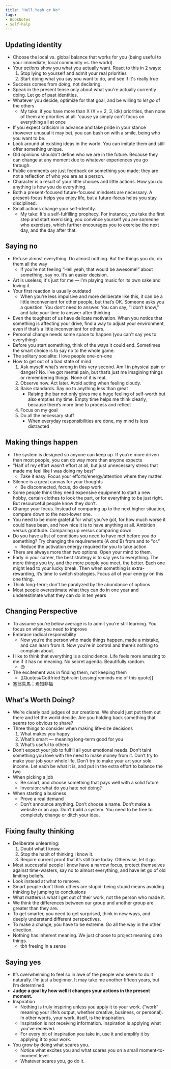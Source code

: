 ```yaml
---
title: "Hell Yeah or No"
tags:
- BookNotes
- Self-help
---
```

## Updating identity 
- Choose the local vs. global balance that works for you (being useful to your immediate, local community vs. the world).
- Your *actions* show you what you actually want. React to this in 2 ways:
	1. Stop lying to yourself and admit your real priorities
	2. Start doing what you say you want to do, and see if it's really true
- Success comes from *doing*, not declaring.
- Speak in the present tense only about what you're actually currently doing. Let go of past identities.
- Whatever you decide, optimize for that goal, and be willing to *let go* of the others
	- My take: if you have more than X (X == 2, 3, idk) priorities, then none of them are priorities at all. 'cause ya simply can't focus on everything all at once
- If you expect criticism in advance and take pride in your stance (however unusual it may be), you can bash on with a smile, being who you want to be.
- Look around at existing ideas in the world. You can imitate them and still offer something unique.
- Old opinions shouldn't define who we are in the future. Because they can change at any moment due to whatever experiences you go through.
- Public comments are just feedback on something you made; they are not a reflection of who you are as a person.
- Character is a result of your little choices and little actions. How you do anything is how you do everything.
- Both a present-focused future-focused mindsets are necessary. A present-focus helps you enjoy life, but a future-focus helps you stay disciplined.
- Small actions change your self-identity. 
	- My take: It's a self-fulfilling prophecy. For instance, you take the first step and start exercising, you convince yourself you are someone who exercises, which further encourages you to exercise the next day, and the day after that.
## Saying no 
- Refuse almost everything. Do almost nothing. But the things you do, do them all the way
	- If you’re not feeling “Hell yeah, that would be awesome!” about something, say no. It’s an easier decision.
- Art is useless; it's just for me — I'm playing music for its own sake and loving it.
- Your first reaction is usually outdated
	- When you’re less impulsive and more deliberate like this, it can be a little inconvenient for other people, but that’s OK. Someone asks you a question. You don’t need to answer. You can say, “I don’t know,” and take your time to answer after thinking
- Even the toughest of us have delicate motivation. When you notice that something is affecting your drive, find a way to adjust your environment, even if that’s a little inconvenient for others.
- Personal change needs some space to happen (you can't say yes to everything)
- Before you start something, think of the ways it could end. Sometimes the smart choice is to say no to the whole game. 
- The solitary socialite: I love people one-on-one
- How to get out of a bad state of mind
	1. Ask myself what’s wrong in this very second. Am I in physical pain or danger? No. I’ve got mental pain, but that’s just me imagining things or remembering things. None of it is real.
	2. Observe now. Act later. Avoid acting when feeling cloudy.
	3. Raise standards. Say no to anything less than great
		- Raising the bar not only gives me a huge feeling of self-worth but also empties my time. Empty time helps me think clearly, because there’s more time to process and reflect
	4. Focus on my goal
	5. Do all the necessary stuff
		- When everyday responsibilities are done, my mind is less distracted
## Making things happen 
- The system is designed so anyone can keep up. If you’re more driven than most people, you can do way more than anyone expects
- "Half of my effort wasn’t effort at all, but just unnecessary stress that made me feel like I was doing my best"
	- Take it easy. Focus your efforts/energy/attention where they matter.
- Silence is a great canvas for your thoughts
	- Be disconnected, focus, do deep work
- Some people think they need expensive equipment to start a new hobby, certain clothes to look the part, or for everything to be just right. But resourceful people know they don’t.
- Change your focus. Instead of comparing up to the next higher situation, compare down to the next-lower one.
- You need to be more grateful for what you’ve got, for how much worse it could have been, and how nice it is to have anything at all. Ambition versus gratitude. Comparing up versus comparing down
- Do you have a list of conditions you need to have met before you do something? Try changing the requirements (A *and* B) from and to "or."
	- Reduce the activation energy required for you to take action
- There are always more than two options. Open your mind to them.
- Early in your career, the best strategy is to say yes to everything. The more things you try, and the more people you meet, the better. Each one might lead to your lucky break. Then when something is extra-rewarding, it’s time to switch strategies. Focus all of your energy on this one thing.
- Think long-term; don't be paralyzed by the abundance of options
- Most people overestimate what they can do in one year and underestimate what they can do in ten years
## Changing Perspective
- To assume you’re below average is to admit you’re still learning. You focus on what you need to improve
- Embrace radical responsibility
	- Now you’re the person who made things happen, made a mistake, and can learn from it. Now you’re in control and there’s nothing to complain about.
- I like to think that everything is a coincidence. Life feels more amazing to me if it has no meaning. No secret agenda. Beautifully random. 
	- 😌
- The excitement was in finding them, not keeping them 
	- [[Quotes#Gottfried Ephraim Lessing|reminds me of this quote]]
- 塞翁失馬；焉知非福
## What's Worth Doing?
- We’re clearly bad judges of our creations. We should just put them out there and let the world decide. Are you holding back something that seems too obvious to share?
- Three things to consider when making life-size decisions
	1. What makes you happy
	2. What’s smart — meaning long-term good for you
	3. What’s useful to others
- Don’t expect your job to fulfill all your emotional needs. Don’t taint something you love with the need to make money from it. Don’t try to make your job your whole life. Don’t try to make your art your sole income. Let each be what it is, and put in the extra effort to balance the two
- When picking a job 
	- Be smart, and choose something that pays well with a solid future
	- Inversion: what do you hate *not* doing?
- When starting a business
	- Prove a real demand
	- Don’t announce anything. Don’t choose a name. Don’t make a website or an app. Don’t build a system. You need to be free to completely change or ditch your idea.
## Fixing faulty thinking 
- Deliberate unlearning:
	1. Doubt what I know. 
	2. Stop the habit of thinking I know it. 
	3. Require current proof that it’s still true today. Otherwise, let it go.
- Most successful people I know have a narrow focus, protect themselves against time-wasters, say no to almost everything, and have let go of old limiting beliefs.
- Look instead at what to remove.
- Smart people don't think others are stupid: being stupid means avoiding thinking by jumping to conclusions
- What matters is what I get out of their work, not the person who made it.
- We think the differences between our group and another group are greater than they are.
- To get smarter, you need to get surprised, think in new ways, and deeply understand different perspectives.
- To make a change, you have to be extreme. Go all the way in the other direction.
- Nothing has inherent meaning. We just choose to project meaning onto things.
	- tbh freeing in a sense
## Saying yes
- It’s overwhelming to feel so in awe of the people who seem to do it naturally. I’m just a beginner. It may take me another fifteen years, but I’m determined.
- **Judge a goal by how well it changes your actions in the present moment.**
- Inspiration
	- Nothing is truly inspiring unless you apply it to your work. (“work” meaning your life’s output, whether creative, business, or personal). In other words, your work, itself, is the inspiration.
	- Inspiration is not receiving information. Inspiration is applying what you’ve received.
	- For every bit of inspiration you take in, use it and amplify it by applying it to your work.
- You grow by doing what scares you.
	- Notice what excites you and what scares you on a small moment-to-moment level.
	- Whatever scares you, go do it.